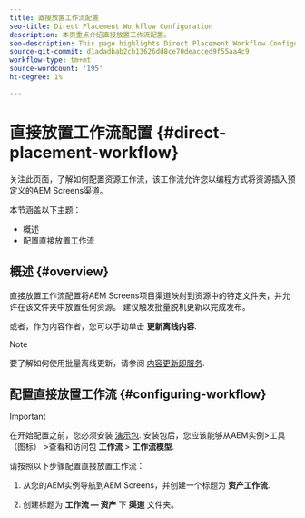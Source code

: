 ```yaml
---
title: 直接放置工作流配置
seo-title: Direct Placement Workflow Configuration
description: 本页重点介绍直接放置工作流配置。
seo-description: This page highlights Direct Placement Workflow Configuration.
source-git-commit: d1adadbab2cb13626dd8ce70deacced9f55aa4c9
workflow-type: tm+mt
source-wordcount: '195'
ht-degree: 1%

---
```



# 直接放置工作流配置 {#direct-placement-workflow}

关注此页面，了解如何配置资源工作流，该工作流允许您以编程方式将资源插入预定义的AEM Screens渠道。

本节涵盖以下主题：

* 概述
* 配置直接放置工作流

## 概述 {#overview}

直接放置工作流配置将AEM Screens项目渠道映射到资源中的特定文件夹，并允许在该文件夹中放置任何资源。 建议触发批量脱机更新以完成发布。

或者，作为内容作者，您可以手动单击 **更新离线内容**.

>[!NOTE]
>
>要了解如何使用批量离线更新，请参阅 [内容更新即服务](/help/user-guide/content-update-as-a-service.md).

## 配置直接放置工作流 {#configuring-workflow}

>[!IMPORTANT]
>
>在开始配置之前，您必须安装 [演示包](https://github.com/godanny86/screens-demo/releases/download/v.0.0.1/screens-demo.all-1.0-SNAPSHOT.zip). 安装包后，您应该能够从AEM实例>工具（图标） >查看和访问包 **工作流** > **工作流模型**.

请按照以下步骤配置直接放置工作流：

1. 从您的AEM实例导航到AEM Screens，并创建一个标题为 **资产工作流**.

1. 创建标题为 **工作流 — 资产** 下 **渠道** 文件夹。

